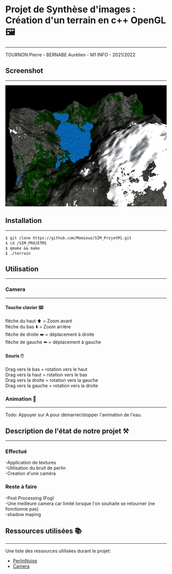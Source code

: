 # Projet de Synthèse d'images : Création d'un terrain en c++ OpenGL 🖼️
***
TOURNON Pierre - BERNABE Aurélien - M1 INFO - 2021/2022

## Screenshot
***
![Image text](screenshot.png)

## Installation 
***
```
$ git clone https://github.com/Momiouo/SIM_ProjetM1.git
$ cd /SIM_PROJETM1
$ qmake && make
$ ./terrain
```

## Utilisation
***
### Camera 
***
#### Touche clavier ⌨️
flèche du haut ⬆️ = Zoom avant</br>
flèche du bas ⬇️ = Zoom arrière</br>
flèche de droite ➡️ = déplacement à droite</br>
flèche de gauche ⬅️ = déplacement à gauche

#### Souris 🖱️
Drag vers le bas  = rotation vers le haut</br>
Drag vers la haut = rotation vers le bas</br>
Drag vers la droite = rotation vers la gauche</br>
Drag vers la gauche = rotation vers la droite

### Animation 🎥
***
Todo: Appuyer sur A pour démarrer/stopper l'animation de l'eau.

## Description de l'état de notre projet ⚒️
***
### Effectué
-Application de textures</br>
-Utilisation du bruit de perlin</br>
-Creation d'une caméra

### Reste à faire 
-Post Processing (Fog)</br>
-Une meilleure camera car limité lorsque l'on souhaite se retourner (ne fonctionne pas)</br>
-shadow maping

## Ressources utilisées 📚
***
Une liste des ressources utilisées durant le projet:
* [PerlinNoise](http://maverick.inria.fr/~Romain.Vergne/blog/teaching/IS-M1-INFO/)
* [Camera](https://learnopengl.com/Getting-started/Camera)
